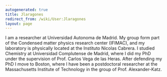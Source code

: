 ```yaml
---
autogenerated: true
title: Jlaragones
redirect_from: /wiki/User:Jlaragones
layout: page
---
```


I am a researcher at Universidad Autonoma de Madrid. My group form part
of the Condensed matter physics research center (IFIMAC), and my
laboratory is physically located at the Instituto Nicolas Cabrera. I
studied Chemistry at Universidad Complutense de Madrid, where I did my
PhD under the supervision of Prof. Carlos Vega de las Heras. After
defending my PhD I move to Boston, where I have been a postdoctoral
researcher at the Massachusetts Institute of Technology in the group of
Prof. Alexander-Katz.
